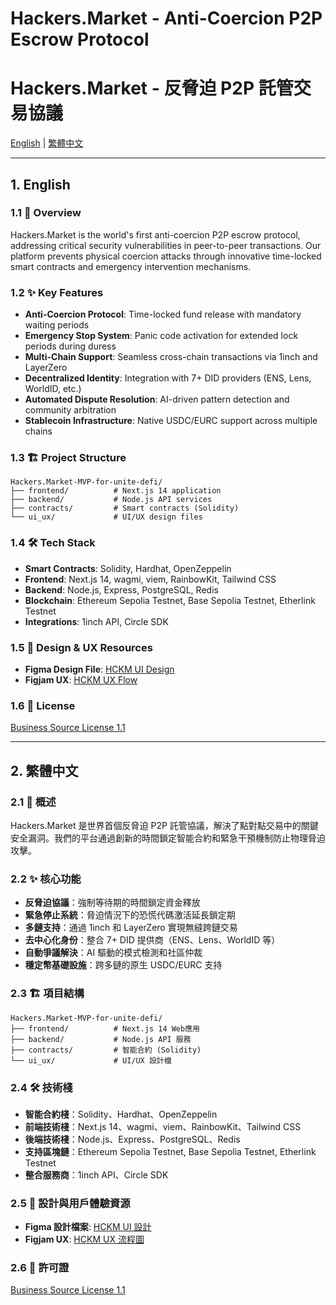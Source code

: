 # Hackers.Market - Anti-Coercion P2P Escrow Protocol
# Hackers.Market - 反脅迫 P2P 託管交易協議

[English](#1-english) | [繁體中文](#2-繁體中文)

---

## 1. English

### 1.1 🚀 Overview
Hackers.Market is the world's first anti-coercion P2P escrow protocol, addressing critical security vulnerabilities in peer-to-peer transactions. Our platform prevents physical coercion attacks through innovative time-locked smart contracts and emergency intervention mechanisms.

### 1.2 ✨ Key Features
- **Anti-Coercion Protocol**: Time-locked fund release with mandatory waiting periods
- **Emergency Stop System**: Panic code activation for extended lock periods during duress
- **Multi-Chain Support**: Seamless cross-chain transactions via 1inch and LayerZero
- **Decentralized Identity**: Integration with 7+ DID providers (ENS, Lens, WorldID, etc.)
- **Automated Dispute Resolution**: AI-driven pattern detection and community arbitration
- **Stablecoin Infrastructure**: Native USDC/EURC support across multiple chains

### 1.3 🏗️ Project Structure

```
Hackers.Market-MVP-for-unite-defi/
├── frontend/          # Next.js 14 application
├── backend/           # Node.js API services
├── contracts/         # Smart contracts (Solidity)
└── ui_ux/             # UI/UX design files
```

### 1.4 🛠️ Tech Stack
- **Smart Contracts**: Solidity, Hardhat, OpenZeppelin
- **Frontend**: Next.js 14, wagmi, viem, RainbowKit, Tailwind CSS
- **Backend**: Node.js, Express, PostgreSQL, Redis
- **Blockchain**: Ethereum Sepolia Testnet, Base Sepolia Testnet, Etherlink Testnet
- **Integrations**: 1inch API, Circle SDK

### 1.5 🎨 Design & UX Resources
- **Figma Design File**: [HCKM UI Design](https://www.figma.com/design/iRl2Lpq1k7n3eHVl8VNqqp/HCKM-UI?node-id=21-3&t=2xeAe8Tbpvn9bbHv-1)
- **Figjam UX**: [HCKM UX Flow](https://www.figma.com/board/WFS5AJbVCUNZUz7MOGwUjT/HCKM-UX?node-id=12-2&t=HMj8wi1bkJ7Qg2uf-1)

### 1.6 📄 License
[Business Source License 1.1](https://spdx.org/licenses/BUSL-1.1.html)

---

## 2. 繁體中文

### 2.1 🚀 概述
Hackers.Market 是世界首個反脅迫 P2P 託管協議，解決了點對點交易中的關鍵安全漏洞。我們的平台通過創新的時間鎖定智能合約和緊急干預機制防止物理脅迫攻擊。

### 2.2 ✨ 核心功能
- **反脅迫協議**：強制等待期的時間鎖定資金釋放
- **緊急停止系統**：脅迫情況下的恐慌代碼激活延長鎖定期
- **多鏈支持**：通過 1inch 和 LayerZero 實現無縫跨鏈交易
- **去中心化身份**：整合 7+ DID 提供商（ENS、Lens、WorldID 等）
- **自動爭議解決**：AI 驅動的模式檢測和社區仲裁
- **穩定幣基礎設施**：跨多鏈的原生 USDC/EURC 支持

### 2.3 🏗️ 項目結構
```
Hackers.Market-MVP-for-unite-defi/
├── frontend/          # Next.js 14 Web應用
├── backend/           # Node.js API 服務
├── contracts/         # 智能合約 (Solidity)
└── ui_ux/             # UI/UX 設計檔
```

### 2.4 🛠️ 技術棧
- **智能合約棧**：Solidity、Hardhat、OpenZeppelin
- **前端技術棧**：Next.js 14、wagmi、viem、RainbowKit、Tailwind CSS
- **後端技術棧**：Node.js、Express、PostgreSQL、Redis
- **支持區塊鏈**：Ethereum Sepolia Testnet, Base Sepolia Testnet, Etherlink Testnet
- **整合服務商**：1inch API、Circle SDK

### 2.5 🎨 設計與用戶體驗資源
- **Figma 設計檔案**: [HCKM UI 設計](https://www.figma.com/design/iRl2Lpq1k7n3eHVl8VNqqp/HCKM-UI?node-id=21-3&t=2xeAe8Tbpvn9bbHv-1)
- **Figjam UX**: [HCKM UX 流程圖](https://www.figma.com/board/WFS5AJbVCUNZUz7MOGwUjT/HCKM-UX?node-id=12-2&t=HMj8wi1bkJ7Qg2uf-1)

### 2.6 📄 許可證
[Business Source License 1.1](https://spdx.org/licenses/BUSL-1.1.html)